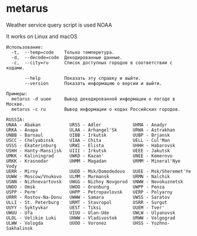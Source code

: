 # metarus
Weather service query script is used NOAA

It works on Linux and macOS

    Использование:
      -t,  --temp=code    Только темперетура.
      -d,  --decode=code  Декодированные данные.
      -c,  --city=ru      Список доступных городов в соответствии с кодами.

           --help         Показать эту справку и выйти.
           --version      Показать информацию о версии и выйти.

    Примеры:
      metarus -d uuee     Вывод декодированной информации о погоде в Москве.
      metarus -c ru       Вывод информации о кодах Российских городов.

    RUSSIA: 
    UNAA - Abakan		    URSS - Adler		    UHMA - Anadyr
    URKA - Anapa		    ULAA - Arhangel'Sk	    URWA - Astrakhan
    UNBB - Barnaul		    UIBB - Irkutsk		    UUBP - Brjansk
    USCC - Chelyabinsk	    UIAA - Chita		    UELL - Cul'Man
    USSS - Ekaterinburg	    URWI - Elista		    UHHH - Habarovsk
    USHH - Hanty-Mansijsk	UIII - Irkutsk		    UEEE - Jakutsk
    UMKK - Kaliningrad	    UWKD - Kazan'		    UNEE - Kemerovo
    URKK - Krasnodar	    UHMM - Magadan		    URMM - Mineral'Nye Vody
    UERR - Mirny		    UUDD - Msk/Domodedovo	UUEE - Msk/Sheremet'Ye
    UUWW - Moscow/Vnukovo	ULMM - Murmansk	        URMN - Nalchik
    USNN - Nizhnevartovsk	UWGG - Nizhny Novgorod	UNWW - Novokuznetsk
    UNOO - Omsk		        UWOO - Orenburg	        UWPP - Penza
    USPP - Perm'		    UHPP - Petropavlovsk	UERP - Polyarny
    URRR - Rostov-Na-Donu	UWWW - Samara		    UWSS - Saratov
    ULLI - St. Peterburg	URMT - Stavropol	    USRR - Surgut
    UUYY - Syktyvkar	    UEST - Tiksi		    UUEM - Tver'
    UWUU - Ufa		        UIUU - Ulan-Ude	        UWLW - Ulyanovsk
    ULOL - Velikie Luki	    UHWW - Vladivostok	    URWW - Volgograd
    ULWW - Vologda		    UUOO - Voronez		    UHSS - Yuzhno-Sakhalinsk
